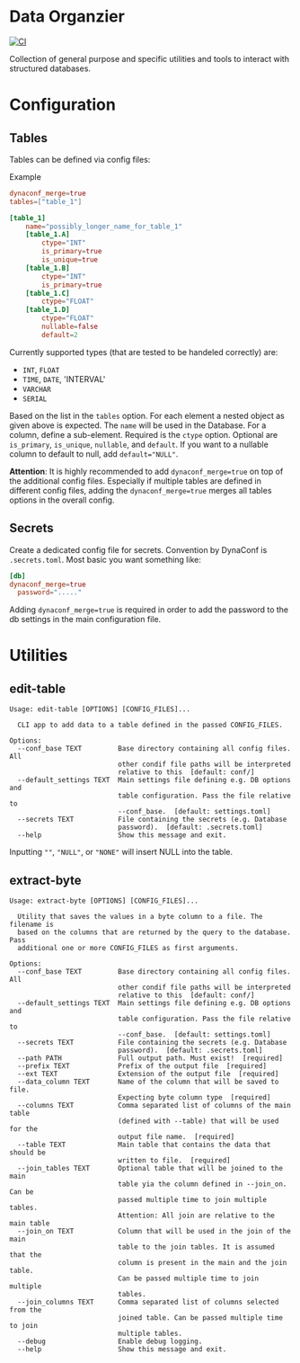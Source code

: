 # Data Organzier
[![CI](https://github.com/kschweiger/data_organizer/actions/workflows/test.yml/badge.svg)](https://github.com/kschweiger/data_organizer/actions/workflows/test.yml)

Collection of general purpose and specific utilities and tools to interact with structured databases.


# Configuration

## Tables

Tables can be defined via config files:

Example
```toml
dynaconf_merge=true
tables=["table_1"]

[table_1]
    name="possibly_longer_name_for_table_1"
    [table_1.A]
        ctype="INT"
        is_primary=true
        is_unique=true
    [table_1.B]
        ctype="INT"
        is_primary=true
    [table_1.C]
        ctype="FLOAT"
    [table_1.D]
        ctype="FLOAT"
        nullable=false
        default=2
```

Currently supported types (that are tested to be handeled correctly) are:
- `INT`, `FLOAT`
- `TIME`, `DATE`, 'INTERVAL'
- `VARCHAR`
- `SERIAL`


Based on the list in the `tables` option. For each element a nested object as given
above is expected. The `name` will be used in the Database. For a column, define a
sub-element. Required is the `ctype` option. Optional are `is_primary`, `is_unique`,
`nullable`, and `default`. If you want to a nullable column to default to null, add
`default="NULL"`.

**Attention**: It is highly recommended to add `dynaconf_merge=true` on top of the
additional config files. Especially if multiple tables are defined in different config
files, adding the `dynaconf_merge=true` merges all tables options in the overall config.

## Secrets

Create a dedicated config file for secrets. Convention by DynaConf is `.secrets.toml`.
Most basic you want something like:

```toml
[db]
dynaconf_merge=true
  password="....."
```

Adding `dynaconf_merge=true` is required in order to add the password to the db settings
in the main configuration file.


# Utilities

## edit-table
```
Usage: edit-table [OPTIONS] [CONFIG_FILES]...

  CLI app to add data to a table defined in the passed CONFIG_FILES.

Options:
  --conf_base TEXT         Base directory containing all config files. All
                           other condif file paths will be interpreted
                           relative to this  [default: conf/]
  --default_settings TEXT  Main settings file defining e.g. DB options and
                           table configuration. Pass the file relative to
                           --conf_base.  [default: settings.toml]
  --secrets TEXT           File containing the secrets (e.g. Database
                           password).  [default: .secrets.toml]
  --help                   Show this message and exit.
```

Inputting `""`, `"NULL"`, or `"NONE"` will insert NULL into the table.

## extract-byte

```
Usage: extract-byte [OPTIONS] [CONFIG_FILES]...

  Utility that saves the values in a byte column to a file. The filename is
  based on the columns that are returned by the query to the database. Pass
  additional one or more CONFIG_FILES as first arguments.

Options:
  --conf_base TEXT         Base directory containing all config files. All
                           other condif file paths will be interpreted
                           relative to this  [default: conf/]
  --default_settings TEXT  Main settings file defining e.g. DB options and
                           table configuration. Pass the file relative to
                           --conf_base.  [default: settings.toml]
  --secrets TEXT           File containing the secrets (e.g. Database
                           password).  [default: .secrets.toml]
  --path PATH              Full output path. Must exist!  [required]
  --prefix TEXT            Prefix of the output file  [required]
  --ext TEXT               Extension of the output file  [required]
  --data_column TEXT       Name of the column that will be saved to file.
                           Expecting byte column type  [required]
  --columns TEXT           Comma separated list of columns of the main table
                           (defined with --table) that will be used for the
                           output file name.  [required]
  --table TEXT             Main table that contains the data that should be
                           written to file.  [required]
  --join_tables TEXT       Optional table that will be joined to the main
                           table yia the column defined in --join_on. Can be
                           passed multiple time to join multiple tables.
                           Attention: All join are relative to the main table
  --join_on TEXT           Column that will be used in the join of the main
                           table to the join tables. It is assumed that the
                           column is present in the main and the join table.
                           Can be passed multiple time to join multiple
                           tables.
  --join_columns TEXT      Comma separated list of columns selected from the
                           joined table. Can be passed multiple time to join
                           multiple tables.
  --debug                  Enable debug logging.
  --help                   Show this message and exit.
```